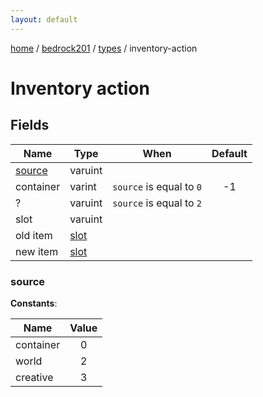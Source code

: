 ```yaml
---
layout: default
---
```


[home](/)  /  [bedrock201](/protocol/bedrock201)  /  [types](/protocol/bedrock201/types)  /  inventory-action

# Inventory action

## Fields

Name | Type | When | Default
---|---|:---:|:---:
[source](#source) | varuint |  | 
container | varint | <code>source</code> is equal to <code>0</code> | -1
? | varuint | <code>source</code> is equal to <code>2</code> | 
slot | varuint |  | 
old item | [slot](/protocol/bedrock201/types/slot) |  | 
new item | [slot](/protocol/bedrock201/types/slot) |  | 

### source

**Constants**:

Name | Value
---|:---:
container | 0
world | 2
creative | 3
